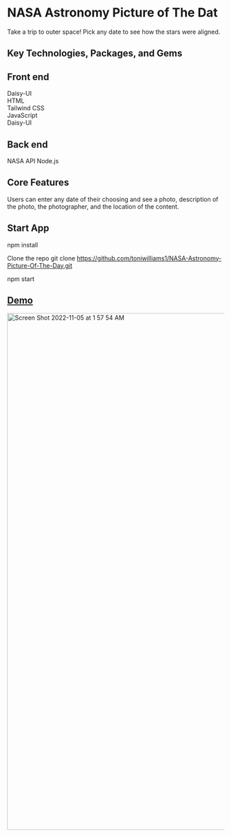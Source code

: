 
#  NASA Astronomy Picture of The Dat

Take a trip to outer space! Pick any date to see how the stars were aligned.

## Key Technologies, Packages, and Gems

 ## Front end <br>
Daisy-UI <br>
HTML <br>
Tailwind CSS <br>
JavaScript <br>
Daisy-UI <br>

## Back end <br>
 NASA API
Node.js <br>

## Core Features
Users can enter any date of their choosing and see a photo, description of the photo, the photographer, and the location of the content.

## Start App

npm install

Clone the repo
git clone https://github.com/toniwilliams1/NASA-Astronomy-Picture-Of-The-Day.git

npm start



## [Demo](https://nasas-astronomy-picture-of-the-day.netlify.app/)
<img width="1200" alt="Screen Shot 2022-11-05 at 1 57 54 AM" src="https://user-images.githubusercontent.com/100317017/200104931-2b389eb6-26e2-485e-831f-194ce568d707.png">



